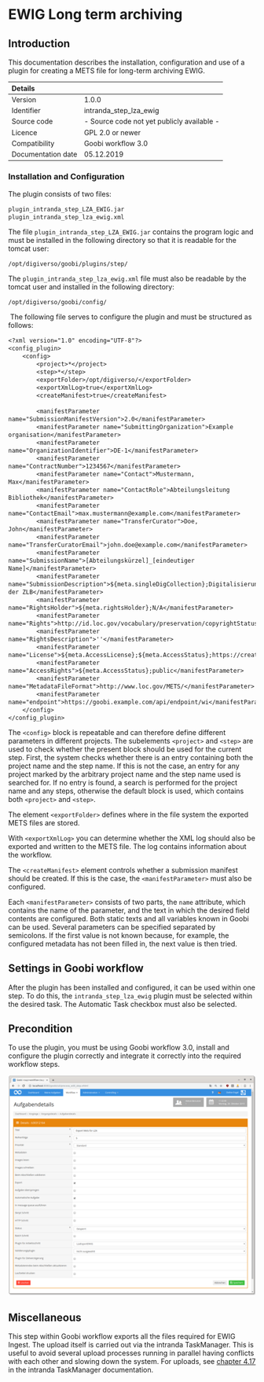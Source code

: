 # EWIG Long term archiving

## Introduction

This documentation describes the installation, configuration and use of a plugin for creating a METS file for long-term archiving EWIG.

| Details |  |
| :--- | :--- |
| Version | 1.0.0 |
| Identifier | intranda\_step\_lza\_ewig |
| Source code | - Source code not yet publicly available - |
| Licence | GPL 2.0 or newer |
| Compatibility | Goobi workflow 3.0 |
| Documentation date | 05.12.2019 |

### Installation and Configuration

The plugin consists of two files:

```markup
plugin_intranda_step_LZA_EWIG.jar
plugin_intranda_step_lza_ewig.xml
```

The file `plugin_intranda_step_LZA_EWIG.jar` contains the program logic and must be installed in the following directory so that it is readable for the tomcat user:

```markup
/opt/digiverso/goobi/plugins/step/
```

The `plugin_intranda_step_lza_ewig.xml` file must also be readable by the tomcat user and installed in the following directory:

```markup
/opt/digiverso/goobi/config/
```

​ The following file serves to configure the plugin and must be structured as follows: ​

```markup
<?xml version="1.0" encoding="UTF-8"?>
<config_plugin>
    <config>
        <project>*</project>
        <step>*</step>
        <exportFolder>/opt/digiverso/</exportFolder>
        <exportXmlLog>true</exportXmlLog>
        <createManifest>true</createManifest>

        <manifestParameter
name="SubmissionManifestVersion">2.0</manifestParameter>
        <manifestParameter name="SubmittingOrganization">Example
organisation</manifestParameter>
        <manifestParameter
name="OrganizationIdentifier">DE-1</manifestParameter>
        <manifestParameter name="ContractNumber">1234567</manifestParameter>
        <manifestParameter name="Contact">Mustermann,
Max</manifestParameter>
        <manifestParameter name="ContactRole">Abteilungsleitung
Bibliothek</manifestParameter>
        <manifestParameter
name="ContactEmail">max.mustermann@example.com</manifestParameter>
        <manifestParameter name="TransferCurator">Doe,
John</manifestParameter>
        <manifestParameter
name="TransferCuratorEmail">john.doe@example.com</manifestParameter>
        <manifestParameter
name="SubmissionName">[Abteilungskürzel]_[eindeutiger
Name]</manifestParameter>
        <manifestParameter
name="SubmissionDescription">${meta.singleDigCollection};Digitalisierungsprojekt
der ZLB</manifestParameter>
        <manifestParameter
name="RightsHolder">${meta.rightsHolder};N/A</manifestParameter>
        <manifestParameter
name="Rights">http://id.loc.gov/vocabulary/preservation/copyrightStatus/pub</manifestParameter>
        <manifestParameter name="RightsDescription">''</manifestParameter>
        <manifestParameter
name="License">${meta.AccessLicense};${meta.AccessStatus};https://creativecommons.org/publicdomain/mark/1.0/</manifestParameter>
        <manifestParameter
name="AccessRights">${meta.AccessStatus};public</manifestParameter>
        <manifestParameter
name="MetadataFileFormat">http://www.loc.gov/METS/</manifestParameter>
        <manifestParameter
name="endpoint">https://goobi.example.com/api/endpoint/wi</manifestParameter>
    </config>
</config_plugin>
```

The `<config>` block is repeatable and can therefore define different parameters in different projects. The subelements `<project>` and `<step>` are used to check whether the present block should be used for the current step. First, the system checks whether there is an entry containing both the project name and the step name. If this is not the case, an entry for any project marked by the arbitrary project name and the step name used is searched for. If no entry is found, a search is performed for the project name and any steps, otherwise the default block is used, which contains both `<project>` and `<step>`.

The element `<exportFolder>` defines where in the file system the exported METS files are stored.

With `<exportXmlLog>` you can determine whether the XML log should also be exported and written to the METS file. The log contains information about the workflow.

The `<createManifest>` element controls whether a submission manifest should be created. If this is the case, the `<manifestParameter>` must also be configured.

Each `<manifestParameter>` consists of two parts, the `name` attribute, which contains the name of the parameter, and the text in which the desired field contents are configured. Both static texts and all variables known in Goobi can be used. Several parameters can be specified separated by semicolons. If the first value is not known because, for example, the configured metadata has not been filled in, the next value is then tried.

## Settings in Goobi workflow

After the plugin has been installed and configured, it can be used within one step. To do this, the `intranda_step_lza_ewig` plugin must be selected within the desired task. The Automatic Task checkbox must also be selected.

## ​Precondition

​To use the plugin, you must be using Goobi workflow 3.0, install and configure the plugin correctly and integrate it correctly into the required workflow steps.

![](../.gitbook/assets/lzaexportewig.png)

## Miscellaneous

This step within Goobi workflow exports all the files required for EWIG Ingest. The upload itself is carried out via the intranda TaskManager. This is useful to avoid several upload processes running in parallel having conflicts with each other and slowing down the system. For uploads, see [chapter 4.17 ](https://docs.intranda.com/intranda-taskmanager-de/4/4.17-upload-von-dateien-in-das-ewig-langzeitarchiv)in the intranda TaskManager documentation.
